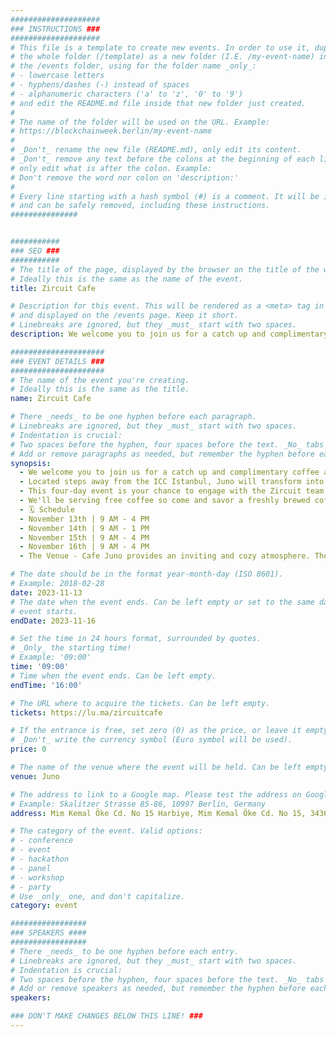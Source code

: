 ```yaml
---
####################
### INSTRUCTIONS ###
####################
# This file is a template to create new events. In order to use it, duplicate
# the whole folder (/template) as a new folder (I.E. /my-event-name) inside of
# the /events folder, using for the folder name _only_:
# - lowercase letters
# - hyphens/dashes (-) instead of spaces
# - alphanumeric characters ('a' to 'z', '0' to '9')
# and edit the README.md file inside that new folder just created.
#
# The name of the folder will be used on the URL. Example:
# https://blockchainweek.berlin/my-event-name
#
# _Don't_ rename the new file (README.md), only edit its content.
# _Don't_ remove any text before the colons at the beginning of each line,
# only edit what is after the colon. Example:
# Don't remove the word nor colon on 'description:'
#
# Every line starting with a hash symbol (#) is a comment. It will be ignored
# and can be safely removed, including these instructions.
###############


###########
### SEO ###
###########
# The title of the page, displayed by the browser on the title of the window.
# Ideally this is the same as the name of the event.
title: Zircuit Cafe

# Description for this event. This will be rendered as a <meta> tag in the HTML,
# and displayed on the /events page. Keep it short.
# Linebreaks are ignored, but they _must_ start with two spaces.
description: We welcome you to join us for a catch up and complimentary coffee at Juno in central Istanbul 🇹🇷

#####################
### EVENT DETAILS ###
#####################
# The name of the event you're creating.
# Ideally this is the same as the title.
name: Zircuit Cafe

# There _needs_ to be one hyphen before each paragraph.
# Linebreaks are ignored, but they _must_ start with two spaces.
# Indentation is crucial:
# Two spaces before the hyphen, four spaces before the text. _No_ tabs allowed.
# Add or remove paragraphs as needed, but remember the hyphen before each entry.
synopsis:
  - We welcome you to join us for a catch up and complimentary coffee at Juno in central Istanbul 🇹🇷
  - Located steps away from the ICC Istanbul, Juno will transform into a hub of excitement as we host a cafe event like no other. Get ready to sip on innovation, forge new friendships, and connect with like-minded individuals in the Web3 community 💬
  - This four-day event is your chance to engage with the Zircuit team and mingle with fellow members of the Web3 community. Explore the latest trends, share ideas, and find common ground with fellow builders and professionals passionate about the blockchain and decentralized world ⚒️
  - We'll be serving free coffee so come and savor a freshly brewed coffee on us! ☕️
  - 🗓️ Schedule
  - November 13th | 9 AM - 4 PM
  - ​November 14th | 9 AM - 1 PM
  - ​November 15th | 9 AM - 4 PM
  - ​November 16th | 9 AM - 4 PM
  - The Venue - ​Cafe Juno provides an inviting and cozy atmosphere. The stylish decor and warm, welcoming staff create an ambiance that's perfect for work, study, or leisure. You'll find comfortable seating, soft lighting, and an inviting environment that makes it the ideal spot to unwind or savor a perfect cup of coffee.

# The date should be in the format year-month-day (ISO 8601).
# Example: 2018-02-28
date: 2023-11-13
# The date when the event ends. Can be left empty or set to the same day the
# event starts.
endDate: 2023-11-16

# Set the time in 24 hours format, surrounded by quotes.
# _Only_ the starting time!
# Example: '09:00'
time: '09:00'
# Time when the event ends. Can be left empty.
endTime: '16:00'

# The URL where to acquire the tickets. Can be left empty.
tickets: https://lu.ma/zircuitcafe

# If the entrance is free, set zero (0) as the price, or leave it empty.
# _Don't_ write the currency symbol (Euro symbol will be used).
price: 0

# The name of the venue where the event will be held. Can be left empty.
venue: Juno

# The address to link to a Google map. Please test the address on Google Maps.
# Example: Skalitzer Strasse 85-86, 10997 Berlin, Germany
address: Mim Kemal Öke Cd. No 15 Harbiye, Mim Kemal Öke Cd. No 15, 34367 Şişli/İstanbul, Türkiye

# The category of the event. Valid options:
# - conference
# - event
# - hackathon
# - panel
# - workshop
# - party
# Use _only_ one, and don't capitalize.
category: event

#################
### SPEAKERS ####
#################
# There _needs_ to be one hyphen before each entry.
# Linebreaks are ignored, but they _must_ start with two spaces.
# Indentation is crucial:
# Two spaces before the hyphen, four spaces before the text. _No_ tabs allowed.
# Add or remove speakers as needed, but remember the hyphen before each entry.
speakers:

### DON'T MAKE CHANGES BELOW THIS LINE! ###
---
```


<!-- ### DON'T MAKE CHANGES BELOW THIS LINE! ### -->

<Event-Content/>
